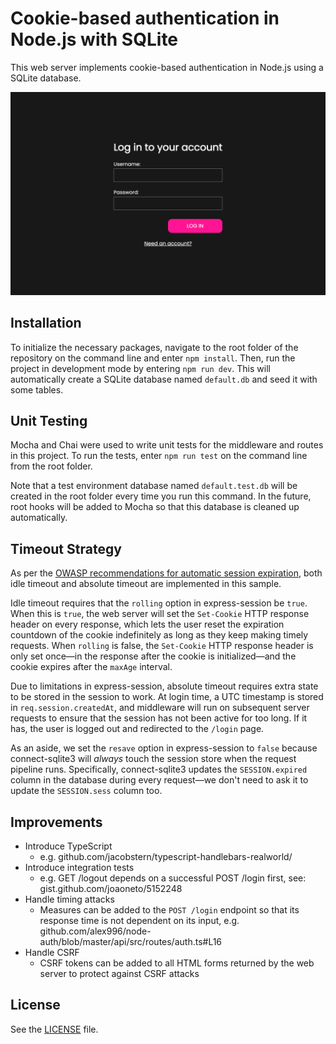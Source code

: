 # Cookie-based authentication in Node.js with SQLite

This web server implements cookie-based authentication in Node.js using a SQLite database.

![Login page screenshot](https://github.com/gvlsq/node-cookie-auth/blob/main/screenshot.png)

## Installation

To initialize the necessary packages, navigate to the root folder of the repository on the command line and enter `npm install`.
Then, run the project in development mode by entering `npm run dev`. This will automatically create a SQLite database named `default.db` and seed it with some tables.

## Unit Testing

Mocha and Chai were used to write unit tests for the middleware and routes in this project. To run
the tests, enter `npm run test` on the command line from the root folder.

Note that a test environment database named `default.test.db` will be created in the root folder every
time you run this command. In the future, root hooks will be added to Mocha so that this database
is cleaned up automatically. 

## Timeout Strategy

As per the [OWASP recommendations for automatic session expiration](https://cheatsheetseries.owasp.org/cheatsheets/Session_Management_Cheat_Sheet.html#automatic-session-expiration), both idle timeout and absolute timeout are implemented in this sample.

Idle timeout requires that the `rolling` option in express-session be `true`.
When this is `true`, the web server will set the `Set-Cookie` HTTP response header on every response, which lets the user reset the expiration countdown of the cookie indefinitely as long as they keep making timely requests.
When `rolling` is false, the `Set-Cookie` HTTP response header is only set once—in the response after the cookie is initialized—and the cookie expires after the `maxAge` interval.

Due to limitations in express-session, absolute timeout requires extra state to be stored in the session to work.
At login time, a UTC timestamp is stored in `req.session.createdAt`, and middleware will run on subsequent server requests to ensure that the session has not been active for too long. If it has, the user is logged out and redirected to the `/login` page.

As an aside, we set the ```resave``` option in express-session to `false` because connect-sqlite3 will *always* touch the session store when the request pipeline runs.
Specifically, connect-sqlite3 updates the `SESSION.expired` column in the database during every request—we don't need to ask it to update the `SESSION.sess` column too.

## Improvements

* Introduce TypeScript
	* e.g. github.com/jacobstern/typescript-handlebars-realworld/
* Introduce integration tests
	* e.g. GET /logout depends on a successful POST /login first, see: gist.github.com/joaoneto/5152248
* Handle timing attacks
	* Measures can be added to the `POST /login` endpoint so that its response time is not dependent on its input, e.g. github.com/alex996/node-auth/blob/master/api/src/routes/auth.ts#L16
* Handle CSRF
	* CSRF tokens can be added to all HTML forms returned by the web server to protect against CSRF attacks

## License

See the [LICENSE](https://github.com/gvlsq/node-cookie-auth/blob/main/LICENSE) file.
